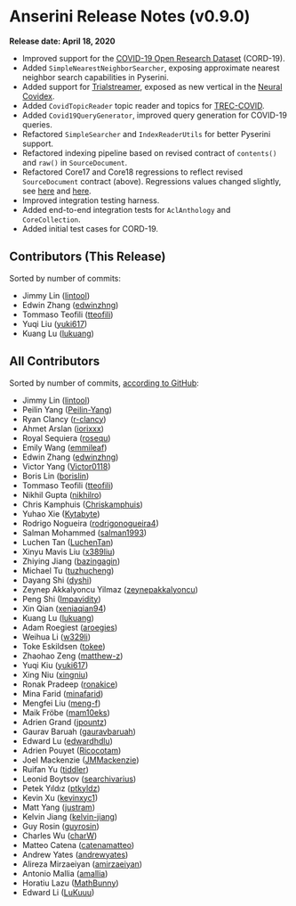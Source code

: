 # Anserini Release Notes (v0.9.0)

**Release date: April 18, 2020**

+ Improved support for the [COVID-19 Open Research Dataset](https://pages.semanticscholar.org/coronavirus-research) (CORD-19).
+ Added `SimpleNearestNeighborSearcher`, exposing approximate nearest neighbor search capabilities in Pyserini.
+ Added support for [Trialstreamer](https://trialstreamer.robotreviewer.net/), exposed as new vertical in the [Neural Covidex](http://covidex.ai/).
+ Added `CovidTopicReader` topic reader and topics for [TREC-COVID](https://ir.nist.gov/covidSubmit/).
+ Added `Covid19QueryGenerator`, improved query generation for COVID-19 queries.
+ Refactored `SimpleSearcher` and `IndexReaderUtils` for better Pyserini support.
+ Refactored indexing pipeline based on revised contract of `contents()` and `raw()` in `SourceDocument`.
+ Refactored Core17 and Core18 regressions to reflect revised `SourceDocument` contract (above). Regressions values changed slightly, see [here](https://github.com/castorini/anserini/blob/master/docs/regressions-log.md#april-7-2020) and [here](https://github.com/castorini/anserini/blob/master/docs/regressions-log.md#april-12-2020).
+ Improved integration testing harness.
+ Added end-to-end integration tests for `AclAnthology` and `CoreCollection`.
+ Added initial test cases for CORD-19.

## Contributors (This Release)

Sorted by number of commits:

+ Jimmy Lin ([lintool](https://github.com/lintool))
+ Edwin Zhang ([edwinzhng](https://github.com/edwinzhng))
+ Tommaso Teofili ([tteofili](https://github.com/tteofili))
+ Yuqi Liu ([yuki617](https://github.com/yuki617))
+ Kuang Lu ([lukuang](https://github.com/lukuang))

## All Contributors

Sorted by number of commits, [according to GitHub](https://github.com/castorini/Anserini/graphs/contributors):

+ Jimmy Lin ([lintool](https://github.com/lintool))
+ Peilin Yang ([Peilin-Yang](https://github.com/Peilin-Yang))
+ Ryan Clancy ([r-clancy](https://github.com/r-clancy))
+ Ahmet Arslan ([iorixxx](https://github.com/iorixxx))
+ Royal Sequiera ([rosequ](https://github.com/rosequ))
+ Emily Wang ([emmileaf](https://github.com/emmileaf))
+ Edwin Zhang ([edwinzhng](https://github.com/edwinzhng))
+ Victor Yang ([Victor0118](https://github.com/Victor0118))
+ Boris Lin ([borislin](https://github.com/borislin))
+ Tommaso Teofili ([tteofili](https://github.com/tteofili))
+ Nikhil Gupta ([nikhilro](https://github.com/nikhilro))
+ Chris Kamphuis ([Chriskamphuis](https://github.com/Chriskamphuis))
+ Yuhao Xie ([Kytabyte](https://github.com/Kytabyte))
+ Rodrigo Nogueira ([rodrigonogueira4](https://github.com/rodrigonogueira4))
+ Salman Mohammed ([salman1993](https://github.com/salman1993))
+ Luchen Tan ([LuchenTan](https://github.com/LuchenTan))
+ Xinyu Mavis Liu ([x389liu](https://github.com/x389liu))
+ Zhiying Jiang ([bazingagin](https://github.com/bazingagin))
+ Michael Tu ([tuzhucheng](https://github.com/tuzhucheng))
+ Dayang Shi ([dyshi](https://github.com/dyshi))
+ Zeynep Akkalyoncu Yilmaz ([zeynepakkalyoncu](https://github.com/zeynepakkalyoncu))
+ Peng Shi ([Impavidity](https://github.com/Impavidity))
+ Xin Qian ([xeniaqian94](https://github.com/xeniaqian94))
+ Kuang Lu ([lukuang](https://github.com/lukuang))
+ Adam Roegiest ([aroegies](https://github.com/aroegies))
+ Weihua Li ([w329li](https://github.com/w329li))
+ Toke Eskildsen ([tokee](https://github.com/tokee))
+ Zhaohao Zeng ([matthew-z](https://github.com/matthew-z))
+ Yuqi Kiu ([yuki617](https://github.com/yuki617))
+ Xing Niu ([xingniu](https://github.com/xingniu))
+ Ronak Pradeep ([ronakice](https://github.com/ronakice))
+ Mina Farid ([minafarid](https://github.com/minafarid))
+ Mengfei Liu ([meng-f](https://github.com/meng-f))
+ Maik Fröbe ([mam10eks](https://github.com/mam10eks))
+ Adrien Grand ([jpountz](https://github.com/jpountz))
+ Gaurav Baruah ([gauravbaruah](https://github.com/gauravbaruah))
+ Edward Lu ([edwardhdlu](https://github.com/edwardhdlu))
+ Adrien Pouyet ([Ricocotam](https://github.com/Ricocotam))
+ Joel Mackenzie ([JMMackenzie](https://github.com/JMMackenzie))
+ Ruifan Yu ([tiddler](https://github.com/tiddler))
+ Leonid Boytsov ([searchivarius](https://github.com/searchivarius))
+ Petek Yıldız ([ptkyldz](https://github.com/ptkyldz))
+ Kevin Xu ([kevinxyc1](https://github.com/kevinxyc1))
+ Matt Yang ([justram](https://github.com/justram))
+ Kelvin Jiang ([kelvin-jiang](https://github.com/kelvin-jiang))
+ Guy Rosin ([guyrosin](https://github.com/guyrosin))
+ Charles Wu ([charW](https://github.com/charW))
+ Matteo Catena ([catenamatteo](https://github.com/catenamatteo))
+ Andrew Yates ([andrewyates](https://github.com/andrewyates))
+ Alireza Mirzaeiyan ([amirzaeiyan](https://github.com/amirzaeiyan))
+ Antonio Mallia ([amallia](https://github.com/amallia))
+ Horatiu Lazu ([MathBunny](https://github.com/MathBunny))
+ Edward Li ([LuKuuu](https://github.com/LuKuuu))
